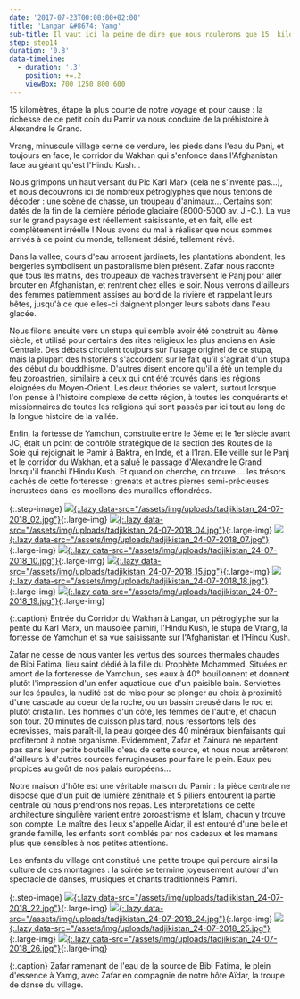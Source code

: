 ```yaml
---
date: '2017-07-23T00:00:00+02:00'
title: 'Langar &#8674; Yamg'
sub-title: Il vaut ici la peine de dire que nous roulerons que 15  kilomètres aujourd'hui
step: step14
duration: '0.8'
data-timeline:
  - duration: '.3'
    position: +=.2
    viewBox: 700 1250 800 600
---
```

15 kilomètres, étape la plus courte de notre voyage et pour cause : la richesse de ce petit coin du Pamir va nous conduire de la préhistoire à Alexandre le Grand.

Vrang, minuscule village cerné de verdure, les pieds dans l'eau du Panj, et toujours en face, le corridor du Wakhan qui s'enfonce dans l'Afghanistan face au géant qu'est l'Hindu Kush...

Nous grimpons un haut versant du Pic Karl Marx (cela ne s'invente pas...), et nous découvrons ici de nombreux pétroglyphes que nous tentons de décoder : une scène de chasse, un troupeau d'animaux... Certains sont datés de la fin de la dernière période glaciaire (8000-5000 av. J.-C.). La vue sur le grand paysage est réellement saisissante, et en fait, elle est complètement irréelle ! Nous avons du mal à réaliser que nous sommes arrivés à ce point du monde, tellement désiré, tellement rêvé.

Dans la vallée, cours d'eau arrosent jardinets, les plantations abondent, les bergeries symbolisent un pastoralisme bien présent. Zafar nous raconte que tous les matins, des troupeaux de vaches traversent le Panj pour aller brouter en Afghanistan, et rentrent chez elles le soir. Nous verrons d'ailleurs des femmes patiemment assises au bord de la rivière et rappelant leurs bêtes, jusqu'à ce que elles-ci daignent plonger leurs sabots dans l'eau glacée. 

Nous filons ensuite vers un stupa qui semble avoir été construit au 4ème siècle, et utilisé pour certains des rites religieux les plus anciens en Asie Centrale. Des débats circulent toujours sur l'usage originel de ce stupa, mais la plupart des historiens s'accordent sur le fait qu'il s'agirait d'un stupa des début du bouddhisme. D'autres disent encore qu'il a été un temple du feu zoroastrien, similaire à ceux qui ont été trouvés dans les régions éloignées du Moyen-Orient. Les deux théories se valent, surtout lorsque l'on pense à l'histoire complexe de cette région, à toutes les conquérants et missionnaires de toutes les religions qui sont passés par ici tout au long de la longue histoire de la vallée.

Enfin, la fortesse de Yamchun, construite entre le 3ème et le 1er siècle avant JC, était un point de contrôle stratégique de la section des Routes de la Soie qui rejoignait le Pamir à Baktra, en Inde, et à l’Iran. Elle veille sur le Panj et le corridor du Wakhan, et a salué le passage d'Alexandre le Grand lorsqu'il franchi l'Hindu Kush. Et quand on cherche, on trouve ... les trésors cachés de cette forteresse : grenats et autres pierres semi-précieuses incrustées dans les moellons des murailles effondrées.

{:.step-image}
[![](/assets/img/placeholder.png){:.lazy data-src="/assets/img/uploads/tadjikistan_24-07-2018_02.jpg"}](/assets/img/uploads/tadjikistan_24-07-2018_02.jpg "Entrée du Corridor du Wakhan"){:.large-img}
[![](/assets/img/placeholder.png){:.lazy data-src="/assets/img/uploads/tadjikistan_24-07-2018_04.jpg"}](/assets/img/uploads/tadjikistan_24-07-2018_04.jpg "Pétroglyphes"){:.large-img}
[![](/assets/img/placeholder.png){:.lazy data-src="/assets/img/uploads/tadjikistan_24-07-2018_07.jpg"}](/assets/img/uploads/tadjikistan_24-07-2018_07.jpg "Mausolée pamiri"){:.large-img}
[![](/assets/img/placeholder.png){:.lazy data-src="/assets/img/uploads/tadjikistan_24-07-2018_10.jpg"}](/assets/img/uploads/tadjikistan_24-07-2018_10.jpg "Vue sur l'Hindu Kush"){:.large-img}
[![](/assets/img/placeholder.png){:.lazy data-src="/assets/img/uploads/tadjikistan_24-07-2018_15.jpg"}](/assets/img/uploads/tadjikistan_24-07-2018_15.jpg "Stupa de Vrang"){:.large-img}
[![](/assets/img/placeholder.png){:.lazy data-src="/assets/img/uploads/tadjikistan_24-07-2018_18.jpg"}](/assets/img/uploads/tadjikistan_24-07-2018_18.jpg "la fortesse de Yamchun"){:.large-img}
[![](/assets/img/placeholder.png){:.lazy data-src="/assets/img/uploads/tadjikistan_24-07-2018_19.jpg"}](/assets/img/uploads/tadjikistan_24-07-2018_19.jpg "Vue sur lAfghanistan et l'Hindu Kush depuis Yamchun"){:.large-img}

{:.caption}
Entrée du Corridor du Wakhan à Langar, un pétroglyphe sur la pente du Karl Marx, un mausolée pamiri, l'Hindu Kush, le stupa de Vrang, la fortesse de Yamchun et sa vue saisissante sur l'Afghanistan et l'Hindu Kush.

Zafar ne cesse de nous vanter les vertus des sources thermales chaudes de Bibi Fatima, lieu saint dédié à la fille du Prophète Mohammed. Situées en amont de la forteresse de Yamchun, ses eaux à 40° bouillonnent et donnent plutôt l'impression d'un enfer aquatique que d'un paisible bain. Serviettes sur les épaules, la nudité est de mise pour se plonger au choix à proximité d'une cascade au coeur de la roche, ou un bassin creusé dans le roc et plutôt cristallin. Les hommes d'un côté, les femmes de l'autre, et chacun son tour. 20 minutes de cuisson plus tard, nous ressortons tels des écrevisses, mais paraît-il, la peau gorgée des 40 minéraux bienfaisants qui profiteront à notre organisme. Evidemment, Zafar et Zainura ne repartent pas sans leur petite bouteille d'eau de cette source, et nous nous arrêteront d'ailleurs à d'autres sources ferrugineuses pour faire le plein. Eaux peu propices au goût de nos palais européens...

Notre maison d'hôte est une véritable maison du Pamir : la pièce centrale ne dispose que d'un puit de lumière zénithale et 5 piliers entourent la partie centrale où nous prendrons nos repas. Les interprétations de cette architecture singulière varient entre zoroastrisme et Islam, chacun y trouve son compte. Le maître des lieux s'appelle Aidar, il est entouré d'une belle et grande famille, les enfants sont comblés par nos cadeaux et les mamans plus que sensibles à nos petites attentions. 

Les enfants du village ont constitué une petite troupe qui perdure ainsi la culture de ces montagnes : la soirée se termine joyeusement autour d'un spectacle de danses, musiques et chants traditionnels Pamiri. 

{:.step-image}
[![](/assets/img/placeholder.png){:.lazy data-src="/assets/img/uploads/tadjikistan_24-07-2018_22.jpg"}](/assets/img/uploads/tadjikistan_24-07-2018_22.jpg "Zafar"){:.large-img}
[![](/assets/img/placeholder.png){:.lazy data-src="/assets/img/uploads/tadjikistan_24-07-2018_24.jpg"}](/assets/img/uploads/tadjikistan_24-07-2018_24.jpg "Station service"){:.large-img}
[![](/assets/img/placeholder.png){:.lazy data-src="/assets/img/uploads/tadjikistan_24-07-2018_25.jpg"}](/assets/img/uploads/tadjikistan_24-07-2018_25.jpg "Aïdar et Zafar"){:.large-img}
[![](/assets/img/placeholder.png){:.lazy data-src="/assets/img/uploads/tadjikistan_24-07-2018_26.jpg"}](/assets/img/uploads/tadjikistan_24-07-2018_26.jpg "La troupe de danse du village"){:.large-img}

{:.caption}
Zafar ramenant de l'eau de la source de Bibi Fatima, le plein d'essence à Yamg, avec Zafar en compagnie de notre hôte Aïdar, la troupe de danse du village.
